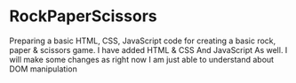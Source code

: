 # RockPaperScissors
Preparing a basic HTML, CSS, JavaScript code for creating a basic rock, paper &amp; scissors game.
I have added HTML & CSS And JavaScript As well.
I will make some changes as right now I am just able to understand about DOM manipulation
